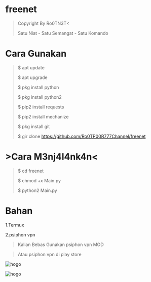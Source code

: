 # freenet

>Copyright By Ro0TN3T<
>
>Satu Niat - Satu Semangat - Satu Komando

# Cara Gunakan

>$ apt update
>
>$ apt upgrade
>
>$ pkg install python
>
>$ pkg install python2
>
>$ pip2 install requests
>
>$ pip2 install mechanize
>
>$ pkg install git
>
>$ gir clone https://github.com/Ro0TP00R777Channel/freenet



# >Cara M3nj4l4nk4n<



>$ cd freenet
>
>$ chmod +x Main.py
>
>$ python2 Main.py

# Bahan

1.Termux

2.psiphon vpn

>Kalian Bebas Gunakan psiphon vpn MOD 
 
 >Atau psiphon vpn di play store

![hogo](https://i.postimg.cc/VLTDPM1y/Screenshot-2019-10-27-16-23-03-196-com-psiphon3-subscription-pic.png)

![hogo](https://i.postimg.cc/Kc35rjBJ/Screenshot-2019-10-27-16-23-09-585-com-psiphon3-subscription-pic.png)
